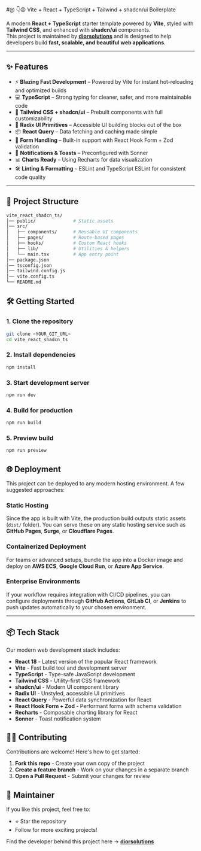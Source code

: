 #@ 👇😉 Vite + React + TypeScript + Tailwind + shadcn/ui Boilerplate  

A modern **React + TypeScript** starter template powered by **Vite**, styled with **Tailwind CSS**, and enhanced with **shadcn/ui** components.  
This project is maintained by **[diorsolutions](https://github.com/diorsolutions)** and is designed to help developers build **fast, scalable, and beautiful web applications**.  

---

## ✨ Features  

- ⚡ **Blazing Fast Development** – Powered by Vite for instant hot-reloading and optimized builds  
- 💻 **TypeScript** – Strong typing for cleaner, safer, and more maintainable code  
- 🎨 **Tailwind CSS + shadcn/ui** – Prebuilt components with full customizability  
- 🧩 **Radix UI Primitives** – Accessible UI building blocks out of the box  
- 📦 **React Query** – Data fetching and caching made simple  
- 🧾 **Form Handling** – Built-in support with React Hook Form + Zod validation  
- 🔔 **Notifications & Toasts** – Preconfigured with Sonner  
- 📊 **Charts Ready** – Using Recharts for data visualization  
- 🛠️ **Linting & Formatting** – ESLint and TypeScript ESLint for consistent code quality  

---

## 📂 Project Structure  

```bash
vite_react_shadcn_ts/
│── public/              # Static assets
│── src/
│   ├── components/      # Reusable UI components
│   ├── pages/           # Route-based pages
│   ├── hooks/           # Custom React hooks
│   ├── lib/             # Utilities & helpers
│   └── main.tsx         # App entry point
│── package.json
│── tsconfig.json
│── tailwind.config.js
│── vite.config.ts
└── README.md
```
## 🛠️ Getting Started
### 1. Clone the repository
```bash
git clone <YOUR_GIT_URL>
cd vite_react_shadcn_ts
```
### 2. Install dependencies
```bash
npm install
```
### 3. Start development server
```bash
npm run dev
```
### 4. Build for production
```bash
npm run build
```
### 5. Preview build
```bash
npm run preview
```

## 🌐 Deployment  

This project can be deployed to any modern hosting environment. A few suggested approaches:  

### **Static Hosting**  
Since the app is built with Vite, the production build outputs static assets (`dist/` folder). You can serve these on any static hosting service such as **GitHub Pages**, **Surge**, or **Cloudflare Pages**.  

### **Containerized Deployment**  
For teams or advanced setups, bundle the app into a Docker image and deploy on **AWS ECS**, **Google Cloud Run**, or **Azure App Service**.  

### **Enterprise Environments**  
If your workflow requires integration with CI/CD pipelines, you can configure deployments through **GitHub Actions**, **GitLab CI**, or **Jenkins** to push updates automatically to your chosen environment.  

---

## 📦 Tech Stack

Our modern web development stack includes:

* **React 18** - Latest version of the popular React framework
* **Vite** - Fast build tool and development server
* **TypeScript** - Type-safe JavaScript development
* **Tailwind CSS** - Utility-first CSS framework
* **shadcn/ui** - Modern UI component library
* **Radix UI** - Unstyled, accessible UI primitives
* **React Query** - Powerful data synchronization for React
* **React Hook Form + Zod** - Performant forms with schema validation
* **Recharts** - Composable charting library for React
* **Sonner** - Toast notification system

## 🧑‍💻 Contributing

Contributions are welcome! Here's how to get started:

1. **Fork this repo** - Create your own copy of the project
2. **Create a feature branch** - Work on your changes in a separate branch
3. **Open a Pull Request** - Submit your changes for review

## 👤 Maintainer

If you like this project, feel free to:
- ⭐ Star the repository
- Follow for more exciting projects!

Find the developer behind this project here → **[diorsolutions](https://diorsolutions.site)**
